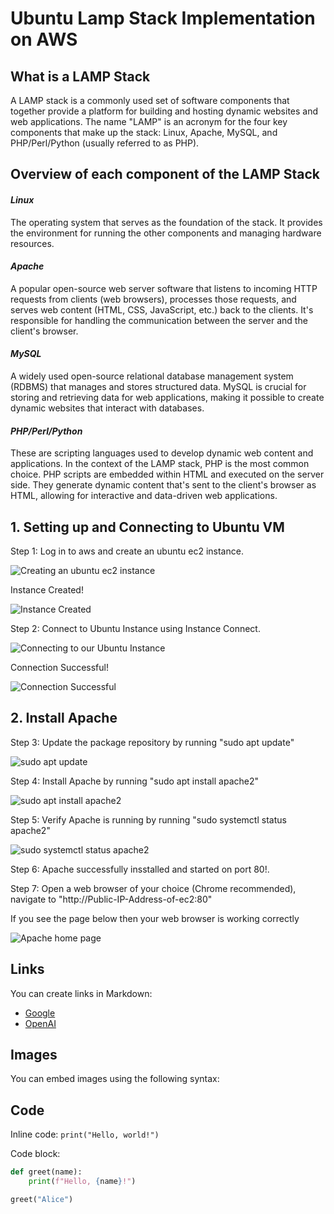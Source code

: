 # **Ubuntu Lamp Stack Implementation on AWS**

## **What is a LAMP Stack**

A LAMP stack is a commonly used set of software components that together provide a platform for building and hosting dynamic websites and web applications. The name "LAMP" is an acronym for the four key components that make up the stack: Linux, Apache, MySQL, and PHP/Perl/Python (usually referred to as PHP).

## **Overview of each component of the LAMP Stack**

#### *Linux*
The operating system that serves as the foundation of the stack. It provides the environment for running the other components and managing hardware resources.

#### *Apache*
A popular open-source web server software that listens to incoming HTTP requests from clients (web browsers), processes those requests, and serves web content (HTML, CSS, JavaScript, etc.) back to the clients. It's responsible for handling the communication between the server and the client's browser.

#### *MySQL*
A widely used open-source relational database management system (RDBMS) that manages and stores structured data. MySQL is crucial for storing and retrieving data for web applications, making it possible to create dynamic websites that interact with databases.

#### *PHP/Perl/Python*
These are scripting languages used to develop dynamic web content and applications. In the context of the LAMP stack, PHP is the most common choice. PHP scripts are embedded within HTML and executed on the server side. They generate dynamic content that's sent to the client's browser as HTML, allowing for interactive and data-driven web applications.

## 1. **Setting up  and Connecting to Ubuntu VM**
Step 1: Log in to aws and create an ubuntu ec2 instance. 

![Creating an ubuntu ec2 instance](./Images/1.png)

Instance Created!

![Instance Created](./Images/2.png)

Step 2: Connect to Ubuntu Instance using Instance Connect.

![Connecting to our Ubuntu Instance](./Images/3.png)

Connection Successful!

![Connection Successful](./Images/4.png)

## 2. **Install Apache**
Step 3: Update the package repository by running "sudo apt update"

![sudo apt update](./Images/5.png)

Step 4: Install Apache by running "sudo apt install apache2"

![sudo apt install apache2](./Images/6.png)

Step 5: Verify Apache is running by running "sudo systemctl status apache2"

![sudo systemctl status apache2](./Images/7.png)

Step 6: Apache successfully insstalled and started on port 80!.

Step 7: Open a web browser of your choice (Chrome recommended), navigate to "http://Public-IP-Address-of-ec2:80"

If you see the page below then your web browser is working correctly

![Apache home page](./Images/8.png)

## Links

You can create links in Markdown:

- [Google](https://www.google.com)
- [OpenAI](https://www.openai.com)

## Images

You can embed images using the following syntax:


## Code

Inline code: `print("Hello, world!")`

Code block:

```python
def greet(name):
    print(f"Hello, {name}!")

greet("Alice")

